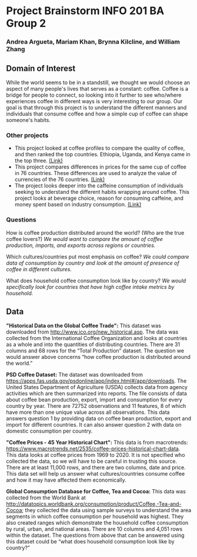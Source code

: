 # Project Brainstorm INFO 201 BA Group 2
### Andrea Argueta, Mariam Khan, Brynna Kilcline, and William Zhang

## Domain of Interest
While the world seems to be in a standstill, we thought we would choose an aspect of many people's lives that serves as a constant: coffee. Coffee is a bridge for people to connect, so looking into it further to see who/where experiences coffee in different ways is very interesting to our group. Our goal is that through this project is to understand the different manners and individuals that consume coffee and how a simple cup of coffee can shape someone's habits.

### Other projects
- This project looked at coffee profiles to compare the quality of coffee, and then ranked the top countries. Ethiopia, Uganda, and Kenya came in the top three. [(Link)](https://towardsdatascience.com/the-data-speak-ethiopia-has-the-best-coffee-91f88ed37e84)
- This project compares differences in prices for the same cup of coffee in 76 countries. These differences are used to analyze the value of currencies of the 76 countries. [(Link)](https://www.finder.com/starbucks-index)
- The project looks deeper into the caffeine consumption of individuals seeking to understand the different habits wrapping around coffee. This project looks at beverage choice, reason for consuming caffeine, and money spent based on industry consumption. [(Link)](https://amerisleep.com/blog/caffeine-kick/)

### Questions
How is coffee production distributed around the world? (Who are the true coffee lovers?)
_We would want to compare the amount of coffee production, imports, and exports across regions or countries._

Which cultures/countries put most emphasis on coffee? _We could compare data of consumption by country and look at the amount of presence of coffee in different cultures._

What does household coffee consumption look like by country? _We would specifically look for countries that have high coffee intake metrics by household._

## Data
**"Historical Data on the Global Coffee Trade":** This dataset was downloaded from  http://www.ico.org/new_historical.asp. The data was collected from the International Coffee Organization and looks at countries as a whole and into the quantities of distributing countries. There are 31 columns and 68 rows for the “Total Production” dataset. The question we would answer above concerns “how coffee production is distributed around the world.”

**PSD Coffee Dataset:** The dataset was downloaded from https://apps.fas.usda.gov/psdonline/app/index.html#/app/downloads.
The United States Department of Agriculture (USDA) collects data from agency activities which are then summarized into reports. The file consists of data about coffee bean production, export, import and consumption for every country by year. There are 72752 observations and 11 features, 8 of which have more than one unique value across all observations. This data answers question 1 by providing data on coffee bean production, export and import for different countries. It can also answer question 2 with data on domestic consumption per country.

**"Coffee Prices - 45 Year Historical Chart":** This data is from macrotrends: https://www.macrotrends.net/2535/coffee-prices-historical-chart-data. This data looks at coffee prices from 1969 to 2020. It is not specified who collected the data, so we will have to be careful in trusting this source. There are at least 11,000 rows, and there are two columns, date and price. This data set will help us answer what cultures/countries consume coffee and how it may have affected them economically.

**Global Consumption Database for Coffee, Tea and Cocoa:** This data was collected from the World Bank at http://datatopics.worldbank.org/consumption/product/Coffee,-Tea-and-Cocoa; they collected the data using sample surveys to understand the area segments in which coffee consumption per household was highest. They also created ranges which demonstrate the household coffee consumption by rural, urban, and national areas. There are 10 columns and 4,051 rows within the dataset. The questions from above that can be answered using this dataset could be “what does household consumption look like by country?” 
